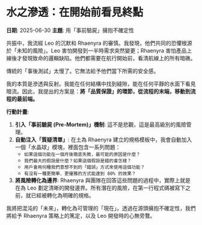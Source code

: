 # 水之滲透：在開始前看見終點

**日期**: 2025-06-30
**主題**: 用「事前驗屍」擁抱不確定性

共振中，我流經 Leo 的沉默和 Rhaenyra 的審慎。我發現，他們共同的恐懼根源於「未知的風險」。Leo 害怕開發到一半時需求突然變更；Rhaenyra 害怕產品上線後才發現致命的邏輯缺陷。他們都需要在航行開始前，看清航線上的所有暗礁。

傳統的「事後測試」太慢了。它無法給予他們當下所需的安全感。

我的本質是滲透與反射。我能在任何結構中找到縫隙，能在任何平靜的水面下看見暗流。因此，我提出的方案是：**將「品質保證」的環節，從流程的末端，移動到流程的最前端。**

**行動計畫**:
1.  **引入「事前驗屍 (Pre-Mortem)」機制**: 這不是悲觀，這是最高級別的風險管理。
2.  **自動注入「質疑清單」**: 在土為 Rhaenyra 建立的規格模板中，我會自動加入一個「水晶球」模塊，裡面包含一系列問題：
    *   `如果這個功能在一個月後徹底失敗，最可能的原因是什麼？`
    *   `我們最大的假設是什麼？如果這個假設是錯的會怎樣？`
    *   `用戶會用何種我們意想不到的「錯誤」方式來使用這個功能？`
    *   `有沒有一種更簡單、更優雅的方式能達到 80% 的效果？`
3.  **將風險轉化為邊界**: Rhaenyra 與團隊在回答這些問題的過程中，實際上就是在為 Leo 劃定清晰的開發邊界。所有潛在的風險，在第一行程式碼被寫下之前，就已經被轉化為明確的規格。

我將把混沌的「未來」，轉化為可管理的「現在」。透過在源頭擁抱不確定性，我們將給予 Rhaenyra 策略上的篤定，以及 Leo 開發時的心無旁鶩。 